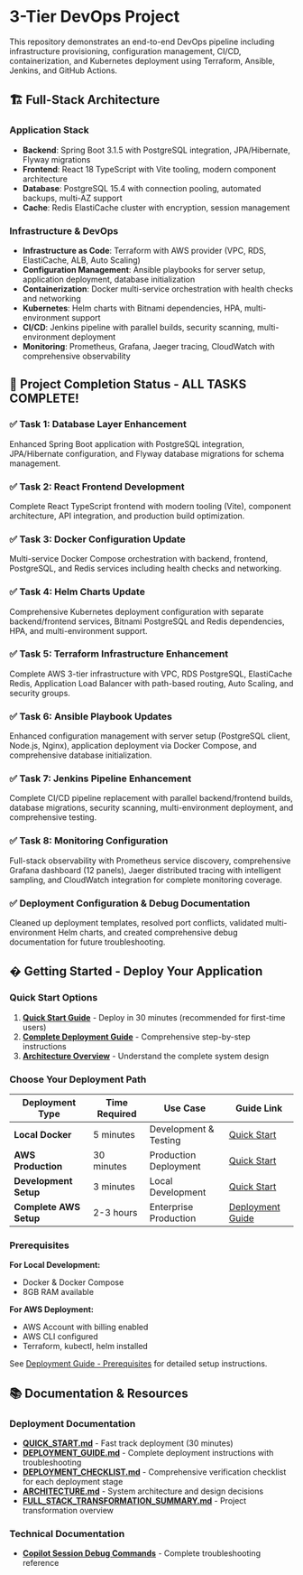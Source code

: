 # 3-Tier DevOps Project
This repository demonstrates an end-to-end DevOps pipeline including infrastructure provisioning, configuration management, CI/CD, containerization, and Kubernetes deployment using Terraform, Ansible, Jenkins, and GitHub Actions.

## 🏗️ Full-Stack Architecture

### Application Stack
- **Backend**: Spring Boot 3.1.5 with PostgreSQL integration, JPA/Hibernate, Flyway migrations
- **Frontend**: React 18 TypeScript with Vite tooling, modern component architecture
- **Database**: PostgreSQL 15.4 with connection pooling, automated backups, multi-AZ support
- **Cache**: Redis ElastiCache cluster with encryption, session management

### Infrastructure & DevOps
- **Infrastructure as Code**: Terraform with AWS provider (VPC, RDS, ElastiCache, ALB, Auto Scaling)
- **Configuration Management**: Ansible playbooks for server setup, application deployment, database initialization
- **Containerization**: Docker multi-service orchestration with health checks and networking
- **Kubernetes**: Helm charts with Bitnami dependencies, HPA, multi-environment support
- **CI/CD**: Jenkins pipeline with parallel builds, security scanning, multi-environment deployment
- **Monitoring**: Prometheus, Grafana, Jaeger tracing, CloudWatch with comprehensive observability

## 🎉 Project Completion Status - ALL TASKS COMPLETE!

### ✅ **Task 1: Database Layer Enhancement** 
Enhanced Spring Boot application with PostgreSQL integration, JPA/Hibernate configuration, and Flyway database migrations for schema management.

### ✅ **Task 2: React Frontend Development**
Complete React TypeScript frontend with modern tooling (Vite), component architecture, API integration, and production build optimization.

### ✅ **Task 3: Docker Configuration Update**
Multi-service Docker Compose orchestration with backend, frontend, PostgreSQL, and Redis services including health checks and networking.

### ✅ **Task 4: Helm Charts Update**
Comprehensive Kubernetes deployment configuration with separate backend/frontend services, Bitnami PostgreSQL and Redis dependencies, HPA, and multi-environment support.

### ✅ **Task 5: Terraform Infrastructure Enhancement**
Complete AWS 3-tier infrastructure with VPC, RDS PostgreSQL, ElastiCache Redis, Application Load Balancer with path-based routing, Auto Scaling, and security groups.

### ✅ **Task 6: Ansible Playbook Updates**
Enhanced configuration management with server setup (PostgreSQL client, Node.js, Nginx), application deployment via Docker Compose, and comprehensive database initialization.

### ✅ **Task 7: Jenkins Pipeline Enhancement**
Complete CI/CD pipeline replacement with parallel backend/frontend builds, database migrations, security scanning, multi-environment deployment, and comprehensive testing.

### ✅ **Task 8: Monitoring Configuration**
Full-stack observability with Prometheus service discovery, comprehensive Grafana dashboard (12 panels), Jaeger distributed tracing with intelligent sampling, and CloudWatch integration for complete monitoring coverage.

### ✅ **Deployment Configuration & Debug Documentation**
Cleaned up deployment templates, resolved port conflicts, validated multi-environment Helm charts, and created comprehensive debug documentation for future troubleshooting.

## � Getting Started - Deploy Your Application

### Quick Start Options

1. **[Quick Start Guide](QUICK_START.md)** - Deploy in 30 minutes (recommended for first-time users)
2. **[Complete Deployment Guide](DEPLOYMENT_GUIDE.md)** - Comprehensive step-by-step instructions
3. **[Architecture Overview](ARCHITECTURE.md)** - Understand the complete system design

### Choose Your Deployment Path

| Deployment Type | Time Required | Use Case | Guide Link |
|----------------|---------------|----------|------------|
| **Local Docker** | 5 minutes | Development & Testing | [Quick Start](QUICK_START.md#-option-1-local-docker-5-minutes) |
| **AWS Production** | 30 minutes | Production Deployment | [Quick Start](QUICK_START.md#️-option-2-aws-production-30-minutes) |
| **Development Setup** | 3 minutes | Local Development | [Quick Start](QUICK_START.md#-option-3-development-environment-3-minutes) |
| **Complete AWS Setup** | 2-3 hours | Enterprise Production | [Deployment Guide](DEPLOYMENT_GUIDE.md) |

### Prerequisites

**For Local Development:**
- Docker & Docker Compose
- 8GB RAM available

**For AWS Deployment:**
- AWS Account with billing enabled
- AWS CLI configured
- Terraform, kubectl, helm installed

See [Deployment Guide - Prerequisites](DEPLOYMENT_GUIDE.md#prerequisites) for detailed setup instructions.

## 📚 Documentation & Resources

### Deployment Documentation
- **[QUICK_START.md](QUICK_START.md)** - Fast track deployment (30 minutes)
- **[DEPLOYMENT_GUIDE.md](DEPLOYMENT_GUIDE.md)** - Complete deployment instructions with troubleshooting
- **[DEPLOYMENT_CHECKLIST.md](DEPLOYMENT_CHECKLIST.md)** - Comprehensive verification checklist for each deployment stage
- **[ARCHITECTURE.md](ARCHITECTURE.md)** - System architecture and design decisions
- **[FULL_STACK_TRANSFORMATION_SUMMARY.md](FULL_STACK_TRANSFORMATION_SUMMARY.md)** - Project transformation overview

### Technical Documentation
- **[Copilot Session Debug Commands](docs/copilot-session-debug-commands.md)** - Complete troubleshooting reference